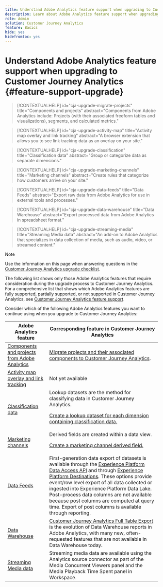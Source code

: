 ```yaml
---
title: Understand Adobe Analytics feature support when upgrading to Customer Journey Analytics
description: Learn about Adobe Analytics feature support when upgrading to Customer Journey Analytics
role: Admin
solution: Customer Journey Analytics
feature: Basics
hide: yes
hidefromtoc: yes
---
```

# Understand Adobe Analytics feature support when upgrading to Customer Journey Analytics {#feature-support-upgrade}

<!-- markdownlint-disable MD034 -->

>[!CONTEXTUALHELP]
>id="cja-upgrade-migrate-projects"
>title="Components and projects"
>abstract="Components from Adobe Analytics include: Projects (with their associated freeform tables and visualizations), segments, and calculated metrics."

<!-- markdownlint-enable MD034 -->

<!-- markdownlint-disable MD034 -->

>[!CONTEXTUALHELP]
>id="cja-upgrade-activity-map"
>title="Activity map overlay and link tracking"
>abstract="A browser extension that allows you to see link tracking data as an overlay on your site."

<!-- markdownlint-enable MD034 -->

<!-- markdownlint-disable MD034 -->

>[!CONTEXTUALHELP]
>id="cja-upgrade-classification"
>title="Classification data"
>abstract="Group or categorize data as separate dimensions."

<!-- markdownlint-enable MD034 -->

<!-- markdownlint-disable MD034 -->

>[!CONTEXTUALHELP]
>id="cja-upgrade-marketing-channels"
>title="Marketing channels"
>abstract="Create rules that categorize how customers arrive on your site."

<!-- markdownlint-enable MD034 -->

<!-- markdownlint-disable MD034 -->

>[!CONTEXTUALHELP]
>id="cja-upgrade-data-feeds"
>title="Data Feeds"
>abstract="Export raw data from Adobe Analytics for use in external tools and processes."

<!-- markdownlint-enable MD034 -->

<!-- markdownlint-disable MD034 -->

>[!CONTEXTUALHELP]
>id="cja-upgrade-data-warehouse"
>title="Data Warehouse"
>abstract="Export processed data from Adobe Analytics in spreadsheet format."

<!-- markdownlint-enable MD034 -->

<!-- markdownlint-disable MD034 -->

>[!CONTEXTUALHELP]
>id="cja-upgrade-streaming-media"
>title="Streaming Media data"
>abstract="An add-on to Adobe Analytics that specializes in data collection of media, such as audio, video, or streamed content."

<!-- markdownlint-enable MD034 -->

>[!NOTE]
> 
>Use the information on this page when answering questions in the [Customer Journey Analytics upgrade checklist](https://gigazelle.github.io/cja-ttv/). 

The following list shows only those Adobe Analytics features that require consideration during the upgrade process to Customer Journey Analytics. For a comprehensive list that shows which Adobe Analytics features are fully supported, partially supported, or not supported in Customer Journey Analytics, see [Customer Journey Analytics feature support](/help/getting-started/aa-vs-cja/cja-aa.md).

Consider which of the following Adobe Analytics features you want to continue using when you upgrade to Customer Journey Analytics:

| Adobe Analytics feature | Corresponding feature in Customer Journey Analytics | 
|---------|----------|
| [Components and projects from Adobe Analytics](https://experienceleague.adobe.com/en/docs/analytics/analyze/analysis-workspace/build-workspace-project/freeform-overview) | [Migrate projects and their associated components to Customer Journey Analytics](https://experienceleague.adobe.com/en/docs/analytics/admin/admin-tools/component-migration/prepare-component-migration). | 
| [Activity map overlay and link tracking](https://experienceleague.adobe.com/en/docs/analytics/analyze/activity-map/overview) | Not yet available | 
| [Classification data](https://experienceleague.adobe.com/en/docs/analytics/components/classifications/c-classifications) | Lookup datasets are the method for classifying data in Customer Journey Analytics.<p>[Create a lookup dataset for each dimension containing classification data.](/help/getting-started/cja-upgrade/cja-upgrade-dataset-lookup.md)</p>| 
| [Marketing channels](https://experienceleague.adobe.com/en/docs/analytics/components/marketing-channels/c-getting-started-mchannel) | Derived fields are created within a data view. <p>[Create a marketing channel derived field.](/help/getting-started/cja-upgrade/cja-upgrade-marketing-channel.md)</p> | 
| [Data Feeds](https://experienceleague.adobe.com/en/docs/analytics/export/analytics-data-feed/data-feed-overview) | First-generation data export of datasets is available through the [Experience Platform Data Access API](https://experienceleague.adobe.com/docs/experience-platform/data-access/api.html) and through [Experience Platform Destinations](https://experienceleague.adobe.com/docs/experience-platform/destinations/ui/activate/export-datasets.html). These options provide event/row level export of all data collected or ingested into Experience Platform Data Lake. Post-process data columns are not available because post columns are computed at query time. Export of post columns is available through reporting. | 
| [Data Warehouse](https://experienceleague.adobe.com/en/docs/analytics/export/data-warehouse/data-warehouse) | [Customer Journey Analytics Full Table Export](/help/analysis-workspace/export/export-cloud.md) is the evolution of Data Warehouse reports in Adobe Analytics, with many new, often-requested features that are not available in Data Warehouse today. | 
| [Streaming Media data](https://experienceleague.adobe.com/en/docs/media-analytics/using/media-overview) | Streaming media data are available using the Analytics source connector as part of the Media Concurrent Viewers panel and the Media Playback Time Spent panel in Workspace. | 

